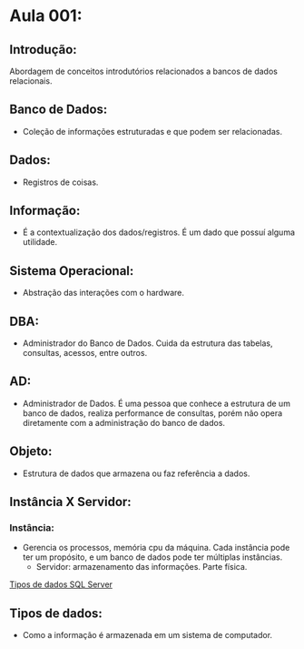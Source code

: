 # Aula 001:

## Introdução:
Abordagem de conceitos introdutórios relacionados a bancos de dados relacionais.

## Banco de Dados:
* Coleção de informações estruturadas e que podem ser relacionadas.

## Dados:
* Registros de coisas.

## Informação: 
* É a contextualização dos dados/registros. É um dado que possuí alguma utilidade.

## Sistema Operacional:
* Abstração das interações com o hardware.

## DBA: 
* Administrador do Banco de Dados. Cuida da estrutura das tabelas, consultas, acessos, entre outros.

## AD:
* Administrador de Dados. É uma pessoa que conhece a estrutura de um banco de dados, realiza performance de consultas, porém não opera diretamente com a administração do banco de dados. 

## Objeto:
* Estrutura de dados que armazena ou faz referência a dados.

## Instância X Servidor:
### Instância: 
* Gerencia os processos, memória cpu da máquina. Cada instância pode ter um propósito, e um banco de dados pode ter múltiplas instâncias.
    * Servidor: armazenamento das informações. Parte física. 

[Tipos de dados SQL Server](https://learn.microsoft.com/pt*br/sql/t*sql/data*types/data*types*transact*sql?view=sql*server*ver16)

## Tipos de dados: 
* Como a informação é armazenada em um sistema de computador.
